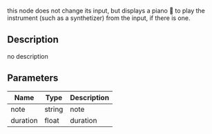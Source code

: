 this node does not change its input, but displays a piano 🎹 to play the instrument (such as a synthetizer) from the input, if there is one.



## Description
no description
## Parameters

<table>
<thead>
	<tr>
		<th>Name</th>
		<th>Type</th>
		<th>Description</th>
	</tr>
</thead>
<tr>
	<td>note</td>
	<td><div class='bg-purple-800 px-2 py-px text-white rounded-sm'>string</div></td>
	<td>note</td>
</tr>
<tr>
	<td>duration</td>
	<td><div class='bg-yellow-800 px-2 py-px text-white rounded-sm'>float</div></td>
	<td>duration</td>
</tr>
</table>